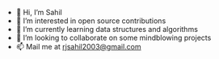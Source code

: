 - 👋 Hi, I’m Sahil
- 👀 I’m interested in open source contributions
- 🌱 I’m currently learning data structures and algorithms
- 💞️ I’m looking to collaborate on some mindblowing projects
- 📫 Mail me at rjsahil2003@gmail.com

<!---
codysahil/codysahil is a ✨ special ✨ repository because its `README.md` (this file) appears on your GitHub profile.
You can click the Preview link to take a look at your changes.
--->
